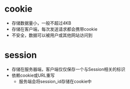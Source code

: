 # cookie
- 存储数据量小，一般不超过4KB
- 存储在客户端，每次发送请求都会携带cookie
- 不安全，数据可以被用户或其他网站访问到

# session
- 存储在服务器端，客户端仅仅保存一个与Session相关的标识
- 依赖cookie或URL重写
  - 服务端会将session_id存储在cookie中